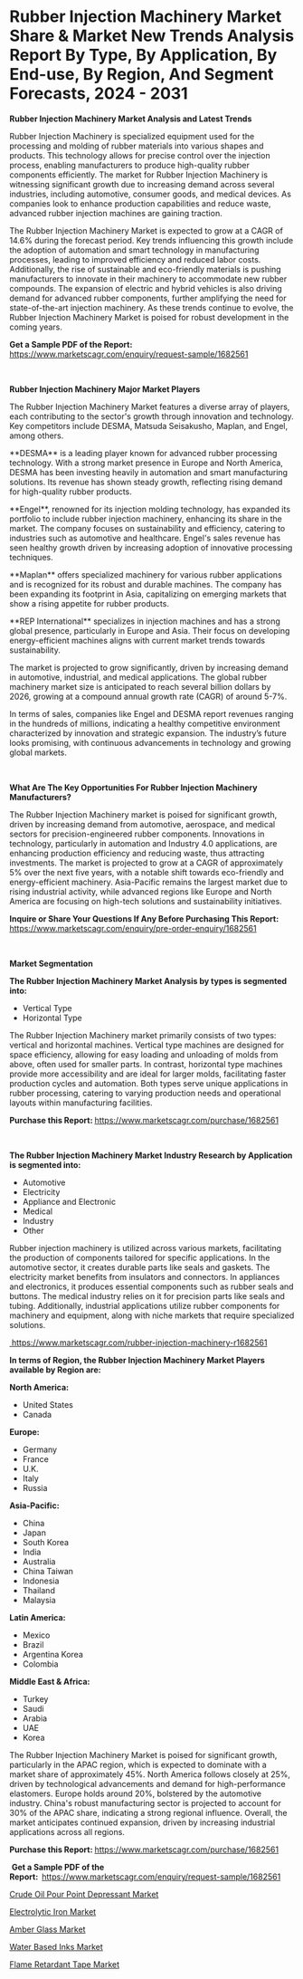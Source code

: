 <p><h1>Rubber Injection Machinery Market Share & Market New Trends Analysis Report By Type, By Application, By End-use, By Region, And Segment Forecasts, 2024 - 2031</h1></p><p><strong>Rubber Injection Machinery Market Analysis and Latest Trends</strong></p>
<p><p>Rubber Injection Machinery is specialized equipment used for the processing and molding of rubber materials into various shapes and products. This technology allows for precise control over the injection process, enabling manufacturers to produce high-quality rubber components efficiently. The market for Rubber Injection Machinery is witnessing significant growth due to increasing demand across several industries, including automotive, consumer goods, and medical devices. As companies look to enhance production capabilities and reduce waste, advanced rubber injection machines are gaining traction.</p><p>The Rubber Injection Machinery Market is expected to grow at a CAGR of 14.6% during the forecast period. Key trends influencing this growth include the adoption of automation and smart technology in manufacturing processes, leading to improved efficiency and reduced labor costs. Additionally, the rise of sustainable and eco-friendly materials is pushing manufacturers to innovate in their machinery to accommodate new rubber compounds. The expansion of electric and hybrid vehicles is also driving demand for advanced rubber components, further amplifying the need for state-of-the-art injection machinery. As these trends continue to evolve, the Rubber Injection Machinery Market is poised for robust development in the coming years.</p></p>
<p><strong>Get a Sample PDF of the Report:&nbsp;</strong> <a href="https://www.marketscagr.com/enquiry/request-sample/1682561?utm_campaign=1683&utm_medium=2&utm_source=Github&utm_content=ia&utm_term=19102024&utm_id=rubber-injection-machinery">https://www.marketscagr.com/enquiry/request-sample/1682561</a></p>
<p>&nbsp;</p>
<p><strong>Rubber Injection Machinery Major Market Players</strong></p>
<p><p>The Rubber Injection Machinery Market features a diverse array of players, each contributing to the sector's growth through innovation and technology. Key competitors include DESMA, Matsuda Seisakusho, Maplan, and Engel, among others.</p><p>**DESMA** is a leading player known for advanced rubber processing technology. With a strong market presence in Europe and North America, DESMA has been investing heavily in automation and smart manufacturing solutions. Its revenue has shown steady growth, reflecting rising demand for high-quality rubber products.</p><p>**Engel**, renowned for its injection molding technology, has expanded its portfolio to include rubber injection machinery, enhancing its share in the market. The company focuses on sustainability and efficiency, catering to industries such as automotive and healthcare. Engel's sales revenue has seen healthy growth driven by increasing adoption of innovative processing techniques.</p><p>**Maplan** offers specialized machinery for various rubber applications and is recognized for its robust and durable machines. The company has been expanding its footprint in Asia, capitalizing on emerging markets that show a rising appetite for rubber products.</p><p>**REP International** specializes in injection machines and has a strong global presence, particularly in Europe and Asia. Their focus on developing energy-efficient machines aligns with current market trends towards sustainability.</p><p>The market is projected to grow significantly, driven by increasing demand in automotive, industrial, and medical applications. The global rubber machinery market size is anticipated to reach several billion dollars by 2026, growing at a compound annual growth rate (CAGR) of around 5-7%.</p><p>In terms of sales, companies like Engel and DESMA report revenues ranging in the hundreds of millions, indicating a healthy competitive environment characterized by innovation and strategic expansion. The industry’s future looks promising, with continuous advancements in technology and growing global markets.</p></p>
<p>&nbsp;</p>
<p><strong>What Are The Key Opportunities For Rubber Injection Machinery Manufacturers?</strong></p>
<p><p>The Rubber Injection Machinery market is poised for significant growth, driven by increasing demand from automotive, aerospace, and medical sectors for precision-engineered rubber components. Innovations in technology, particularly in automation and Industry 4.0 applications, are enhancing production efficiency and reducing waste, thus attracting investments. The market is projected to grow at a CAGR of approximately 5% over the next five years, with a notable shift towards eco-friendly and energy-efficient machinery. Asia-Pacific remains the largest market due to rising industrial activity, while advanced regions like Europe and North America are focusing on high-tech solutions and sustainability initiatives.</p></p>
<p><strong>Inquire or Share Your Questions If Any Before Purchasing This Report:</strong> <a href="https://www.marketscagr.com/enquiry/pre-order-enquiry/1682561?utm_campaign=1683&utm_medium=2&utm_source=Github&utm_content=ia&utm_term=19102024&utm_id=rubber-injection-machinery">https://www.marketscagr.com/enquiry/pre-order-enquiry/1682561</a></p>
<p>&nbsp;</p>
<p><strong>Market Segmentation</strong></p>
<p><strong>The Rubber Injection Machinery Market Analysis by types is segmented into:</strong></p>
<p><ul><li>Vertical Type</li><li>Horizontal Type</li></ul></p>
<p><p>The Rubber Injection Machinery market primarily consists of two types: vertical and horizontal machines. Vertical type machines are designed for space efficiency, allowing for easy loading and unloading of molds from above, often used for smaller parts. In contrast, horizontal type machines provide more accessibility and are ideal for larger molds, facilitating faster production cycles and automation. Both types serve unique applications in rubber processing, catering to varying production needs and operational layouts within manufacturing facilities.</p></p>
<p><strong>Purchase this Report:&nbsp;</strong><a href="https://www.marketscagr.com/purchase/1682561?utm_campaign=1683&utm_medium=2&utm_source=Github&utm_content=ia&utm_term=19102024&utm_id=rubber-injection-machinery">https://www.marketscagr.com/purchase/1682561</a></p>
<p>&nbsp;</p>
<p><strong>The Rubber Injection Machinery Market Industry Research by Application is segmented into:</strong></p>
<p><ul><li>Automotive</li><li>Electricity</li><li>Appliance and Electronic</li><li>Medical</li><li>Industry</li><li>Other</li></ul></p>
<p><p>Rubber injection machinery is utilized across various markets, facilitating the production of components tailored for specific applications. In the automotive sector, it creates durable parts like seals and gaskets. The electricity market benefits from insulators and connectors. In appliances and electronics, it produces essential components such as rubber seals and buttons. The medical industry relies on it for precision parts like seals and tubing. Additionally, industrial applications utilize rubber components for machinery and equipment, along with niche markets that require specialized solutions.</p></p>
<p><a href="https://www.marketscagr.com/rubber-injection-machinery-r1682561?utm_campaign=1683&utm_medium=2&utm_source=Github&utm_content=ia&utm_term=19102024&utm_id=rubber-injection-machinery">&nbsp;https://www.marketscagr.com/rubber-injection-machinery-r1682561</a></p>
<p><strong>In terms of Region, the Rubber Injection Machinery Market Players available by Region are:</strong></p>
<p>
    <p> <strong> North America: </strong>
        <ul>
            <li>United States</li>
            <li>Canada</li>
        </ul>
        </p> 
    <p> <strong> Europe: </strong>
        <ul>
            <li>Germany</li>
            <li>France</li>
            <li>U.K.</li>
            <li>Italy</li>
            <li>Russia</li>
        </ul>
        </p> 
    <p> <strong> Asia-Pacific: </strong>
        <ul>
            <li>China</li>
            <li>Japan</li>
            <li>South Korea</li>
            <li>India</li>
            <li>Australia</li>
            <li>China Taiwan</li>
            <li>Indonesia</li>
            <li>Thailand</li>
            <li>Malaysia</li>
        </ul>
        </p> 
    <p> <strong> Latin America: </strong>
        <ul>
            <li>Mexico</li>
            <li>Brazil</li>
            <li>Argentina Korea</li>
            <li>Colombia</li>
        </ul>
        </p> 
    <p> <strong> Middle East & Africa: </strong>
        <ul>
            <li>Turkey</li>
            <li>Saudi</li>
            <li>Arabia</li>
            <li>UAE</li>
            <li>Korea</li>
        </ul>
    </p>
    </p>
<p><p>The Rubber Injection Machinery Market is poised for significant growth, particularly in the APAC region, which is expected to dominate with a market share of approximately 45%. North America follows closely at 25%, driven by technological advancements and demand for high-performance elastomers. Europe holds around 20%, bolstered by the automotive industry. China's robust manufacturing sector is projected to account for 30% of the APAC share, indicating a strong regional influence. Overall, the market anticipates continued expansion, driven by increasing industrial applications across all regions.</p></p>
<p><strong>Purchase this Report: </strong><a href="https://www.marketscagr.com/purchase/1682561?utm_campaign=1683&utm_medium=2&utm_source=Github&utm_content=ia&utm_term=19102024&utm_id=rubber-injection-machinery">https://www.marketscagr.com/purchase/1682561</a></p>
<p>&nbsp;<strong>Get a Sample PDF of the Report:&nbsp;&nbsp;</strong><a href="https://www.marketscagr.com/enquiry/request-sample/1682561?utm_campaign=1683&utm_medium=2&utm_source=Github&utm_content=ia&utm_term=19102024&utm_id=rubber-injection-machinery">https://www.marketscagr.com/enquiry/request-sample/1682561</a></p>
<p><strong></strong></p>
<p><p><a href="https://www.linkedin.com/pulse/crude-oil-pour-point-depressant-market-size-share-trends-analysis-8n35f?utm_campaign=1683&utm_medium=2&utm_source=Github&utm_content=ia&utm_term=19102024&utm_id=rubber-injection-machinery">Crude Oil Pour Point Depressant Market</a></p><p><a href="https://www.linkedin.com/pulse/navigating-global-electrolytic-iron-market-landscape-trends-forecasts-itqlf?utm_campaign=1683&utm_medium=2&utm_source=Github&utm_content=ia&utm_term=19102024&utm_id=rubber-injection-machinery">Electrolytic Iron Market</a></p><p><a href="https://www.linkedin.com/pulse/amber-glass-market-size-growth-trends-statistics-forecasts-oketf?utm_campaign=1683&utm_medium=2&utm_source=Github&utm_content=ia&utm_term=19102024&utm_id=rubber-injection-machinery">Amber Glass Market</a></p><p><a href="https://www.linkedin.com/pulse/navigating-global-water-based-inks-market-landscape-trends-kyntf?utm_campaign=1683&utm_medium=2&utm_source=Github&utm_content=ia&utm_term=19102024&utm_id=rubber-injection-machinery">Water Based Inks Market</a></p><p><a href="https://www.linkedin.com/pulse/flame-retardant-tape-market-penetration-strategies-untapped-markets-matxf?utm_campaign=1683&utm_medium=2&utm_source=Github&utm_content=ia&utm_term=19102024&utm_id=rubber-injection-machinery">Flame Retardant Tape Market</a></p></p>